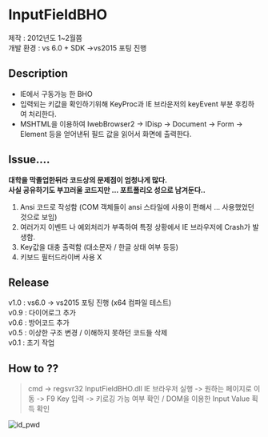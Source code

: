 # InputFieldBHO

제작 : 2012년도 1~2월쯤 </br>
개발 환경 : vs 6.0 + SDK ->vs2015 포팅 진행</br>

## Description
* IE에서 구동가능 한 BHO
* 입력되는 키값을 확인하기위해 KeyProc과 IE 브라운저의 keyEvent 부분 후킹하여 처리한다.
* MSHTML을 이용하여 IwebBrowser2 -> IDisp -> Document -> Form -> Element 등을 얻어낸뒤 필드 값을 읽어서 화면에 출력한다.


## Issue....

**대학을 막졸업한뒤라 코드상의 문제점이 엄청나게 많다.**</br>
**사실 공유하기도 부끄러울 코드지만 ... 포트폴리오 성으로 남겨둔다..**</br>

1. Ansi 코드로 작성함 (COM 객체들이 ansi 스타일에 사용이 편해서 ... 사용했었던것으로 보임)</br>
2. 여러가지 이벤트 나 예외처리가 부족하여 특정 상황에서 IE 브라우저에 Crash가 발생함.</br>
3. Key값을 대충 출력함 (대소문자 / 한글 상태 여부 등등)</br>
4. 키보드 필터드라이버 사용 X</br>

## Release

v1.0 : vs6.0 -> vs2015 포팅 진행 (x64 컴파일 테스트)</br>
v0.9 : 다이어로그 추가</br>
v0.6 : 방어코드 추가</br>
v0.5 : 이상한 구조 변경 / 이해하지 못하던 코드들 삭제</br> 
v0.1 : 초기 작업</br>

## How to ??

> cmd -> regsvr32 InputFieldBHO.dll
> IE 브라우저 실행 -> 원하는 페이지로 이동 -> F9 Key 입력 -> 키로깅 가능 여부 확인 / DOM을 이용한 Input Value 획득 확인

![id_pwd](https://user-images.githubusercontent.com/28824715/49877259-5e7b6880-fe68-11e8-8c5e-abf901063e6c.jpg)

